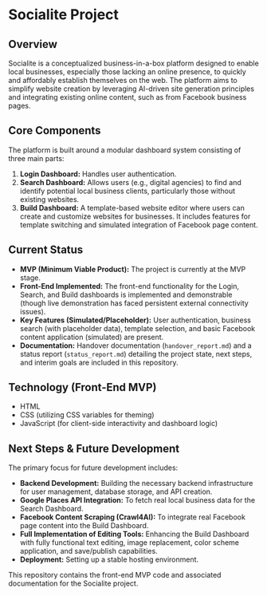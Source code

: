 # Socialite Project

## Overview

Socialite is a conceptualized business-in-a-box platform designed to enable local businesses, especially those lacking an online presence, to quickly and affordably establish themselves on the web. The platform aims to simplify website creation by leveraging AI-driven site generation principles and integrating existing online content, such as from Facebook business pages.

## Core Components

The platform is built around a modular dashboard system consisting of three main parts:

1.  **Login Dashboard:** Handles user authentication.
2.  **Search Dashboard:** Allows users (e.g., digital agencies) to find and identify potential local business clients, particularly those without existing websites.
3.  **Build Dashboard:** A template-based website editor where users can create and customize websites for businesses. It includes features for template switching and simulated integration of Facebook page content.

## Current Status

*   **MVP (Minimum Viable Product):** The project is currently at the MVP stage.
*   **Front-End Implemented:** The front-end functionality for the Login, Search, and Build dashboards is implemented and demonstrable (though live demonstration has faced persistent external connectivity issues).
*   **Key Features (Simulated/Placeholder):** User authentication, business search (with placeholder data), template selection, and basic Facebook content application (simulated) are present.
*   **Documentation:** Handover documentation (`handover_report.md`) and a status report (`status_report.md`) detailing the project state, next steps, and interim goals are included in this repository.

## Technology (Front-End MVP)

*   HTML
*   CSS (utilizing CSS variables for theming)
*   JavaScript (for client-side interactivity and dashboard logic)

## Next Steps & Future Development

The primary focus for future development includes:

*   **Backend Development:** Building the necessary backend infrastructure for user management, database storage, and API creation.
*   **Google Places API Integration:** To fetch real local business data for the Search Dashboard.
*   **Facebook Content Scraping (Crawl4AI):** To integrate real Facebook page content into the Build Dashboard.
*   **Full Implementation of Editing Tools:** Enhancing the Build Dashboard with fully functional text editing, image replacement, color scheme application, and save/publish capabilities.
*   **Deployment:** Setting up a stable hosting environment.

This repository contains the front-end MVP code and associated documentation for the Socialite project.

